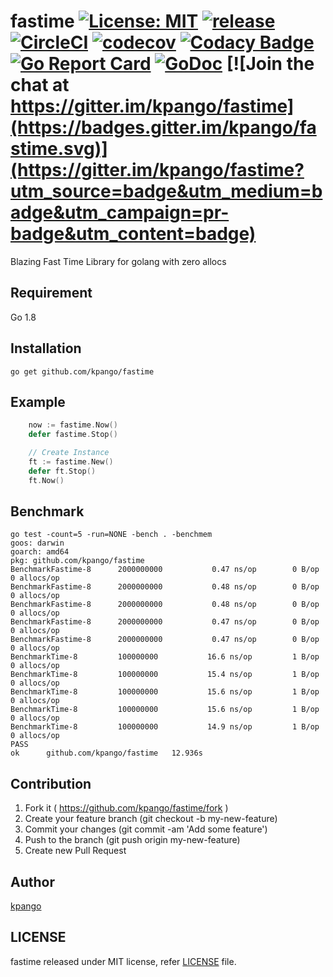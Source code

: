 # fastime [![License: MIT](https://img.shields.io/badge/License-MIT-blue.svg)](https://opensource.org/licenses/MIT) [![release](https://img.shields.io/github/release/kpango/fastime.svg)](https://github.com/kpango/fastime/releases/latest) [![CircleCI](https://circleci.com/gh/kpango/fastime.svg?style=shield)](https://circleci.com/gh/kpango/fastime) [![codecov](https://codecov.io/gh/kpango/fastime/branch/master/graph/badge.svg)](https://codecov.io/gh/kpango/fastime) [![Codacy Badge](https://api.codacy.com/project/badge/Grade/b9fa9b846ec343d3860b8f69e802c09b)](https://www.codacy.com/app/i.can.feel.gravity/fastime?utm_source=github.com&amp;utm_medium=referral&amp;utm_content=kpango/fastime&amp;utm_campaign=Badge_Grade) [![Go Report Card](https://goreportcard.com/badge/github.com/kpango/fastime)](https://goreportcard.com/report/github.com/kpango/fastime) [![GoDoc](http://godoc.org/github.com/kpango/fastime?status.svg)](http://godoc.org/github.com/kpango/fastime) [![Join the chat at https://gitter.im/kpango/fastime](https://badges.gitter.im/kpango/fastime.svg)](https://gitter.im/kpango/fastime?utm_source=badge&utm_medium=badge&utm_campaign=pr-badge&utm_content=badge)
Blazing Fast Time Library for golang with zero allocs

## Requirement
Go 1.8

## Installation
```shell
go get github.com/kpango/fastime
```

## Example
```go
    now := fastime.Now()
    defer fastime.Stop()

    // Create Instance
    ft := fastime.New()
    defer ft.Stop()
    ft.Now()
```

## Benchmark

```
go test -count=5 -run=NONE -bench . -benchmem
goos: darwin
goarch: amd64
pkg: github.com/kpango/fastime
BenchmarkFastime-8   	2000000000	         0.47 ns/op	       0 B/op	       0 allocs/op
BenchmarkFastime-8   	2000000000	         0.48 ns/op	       0 B/op	       0 allocs/op
BenchmarkFastime-8   	2000000000	         0.48 ns/op	       0 B/op	       0 allocs/op
BenchmarkFastime-8   	2000000000	         0.47 ns/op	       0 B/op	       0 allocs/op
BenchmarkFastime-8   	2000000000	         0.47 ns/op	       0 B/op	       0 allocs/op
BenchmarkTime-8      	100000000	        16.6 ns/op	       1 B/op	       0 allocs/op
BenchmarkTime-8      	100000000	        15.4 ns/op	       1 B/op	       0 allocs/op
BenchmarkTime-8      	100000000	        15.6 ns/op	       1 B/op	       0 allocs/op
BenchmarkTime-8      	100000000	        15.6 ns/op	       1 B/op	       0 allocs/op
BenchmarkTime-8      	100000000	        14.9 ns/op	       1 B/op	       0 allocs/op
PASS
ok  	github.com/kpango/fastime	12.936s
```
## Contribution
1. Fork it ( https://github.com/kpango/fastime/fork )
2. Create your feature branch (git checkout -b my-new-feature)
3. Commit your changes (git commit -am 'Add some feature')
4. Push to the branch (git push origin my-new-feature)
5. Create new Pull Request

## Author
[kpango](https://github.com/kpango)

## LICENSE
fastime released under MIT license, refer [LICENSE](https://github.com/kpango/fastime/blob/master/LICENSE) file.
